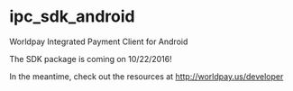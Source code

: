 # ipc_sdk_android
Worldpay Integrated Payment Client for Android


The SDK package is coming on 10/22/2016!

In the meantime, check out the resources at http://worldpay.us/developer

